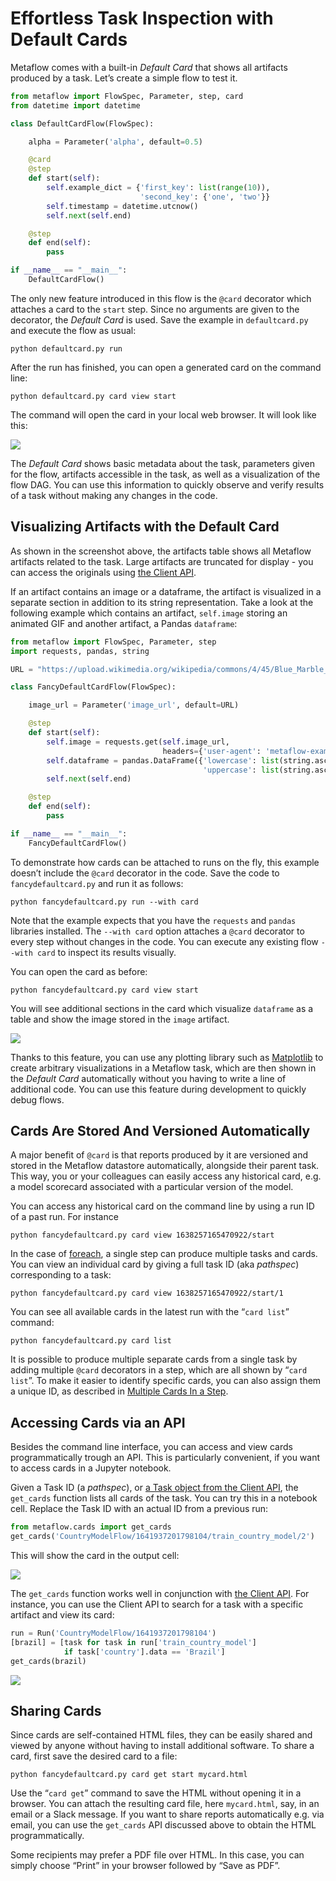 # Effortless Task Inspection with Default Cards

Metaflow comes with a built-in _Default Card_ that shows all artifacts produced by a task. Let’s create a simple flow to test it.

```python
from metaflow import FlowSpec, Parameter, step, card
from datetime import datetime

class DefaultCardFlow(FlowSpec):

    alpha = Parameter('alpha', default=0.5)

    @card
    @step
    def start(self):
        self.example_dict = {'first_key': list(range(10)),
                             'second_key': {'one', 'two'}}
        self.timestamp = datetime.utcnow()
        self.next(self.end)

    @step
    def end(self):
        pass

if __name__ == "__main__":
    DefaultCardFlow()
```

The only new feature introduced in this flow is the `@card` decorator which attaches a card to the `start` step. Since no arguments are given to the decorator, the _Default Card_ is used. Save the example in `defaultcard.py` and execute the flow as usual:

`python defaultcard.py run`

After the run has finished, you can open a generated card on the command line:

`python defaultcard.py card view start`

The command will open the card in your local web browser. It will look like this:

![](/assets/card-docs-defaultcard.png)

The _Default Card_ shows basic metadata about the task, parameters given for the flow, artifacts accessible in the task, as well as a visualization of the flow DAG. You can use this information to quickly observe and verify results of a task without making any changes in the code.

## **Visualizing Artifacts with the Default Card**

As shown in the screenshot above, the artifacts table shows all Metaflow artifacts related to the task. Large artifacts are truncated for display - you can access the originals using [the Client API](../client).

If an artifact contains an image or a dataframe, the artifact is visualized in a separate section in addition to its string representation. Take a look at the following example which contains an artifact, `self.image` storing an animated GIF and another artifact, a Pandas `dataframe`:

```python
from metaflow import FlowSpec, Parameter, step
import requests, pandas, string

URL = "https://upload.wikimedia.org/wikipedia/commons/4/45/Blue_Marble_rotating.gif"

class FancyDefaultCardFlow(FlowSpec):

    image_url = Parameter('image_url', default=URL)

    @step
    def start(self):
        self.image = requests.get(self.image_url,
                                  headers={'user-agent': 'metaflow-example'}).content
        self.dataframe = pandas.DataFrame({'lowercase': list(string.ascii_lowercase),
                                           'uppercase': list(string.ascii_uppercase)})
        self.next(self.end)

    @step
    def end(self):
        pass

if __name__ == "__main__":
    FancyDefaultCardFlow()
```

To demonstrate how cards can be attached to runs on the fly, this example doesn’t include the `@card` decorator in the code. Save the code to `fancydefaultcard.py` and run it as follows:

`python fancydefaultcard.py run --with card`

Note that the example expects that you have the `requests` and `pandas` libraries installed. The `--with card` option attaches a `@card` decorator to every step without changes in the code. You can execute any existing flow `--with card` to inspect its results visually.

You can open the card as before:

`python fancydefaultcard.py card view start`

You will see additional sections in the card which visualize `dataframe` as a table and show the image stored in the `image` artifact.

![](/assets/card-docs-fancydefaultcard.png)

Thanks to this feature, you can use any plotting library such as [Matplotlib](https://matplotlib.org) to create arbitrary visualizations in a Metaflow task, which are then shown in the _Default Card_ automatically without you having to write a line of additional code. You can use this feature during development to quickly debug flows.

## Cards Are Stored And Versioned Automatically

A major benefit of `@card` is that reports produced by it are versioned and stored in the Metaflow datastore automatically, alongside their parent task. This way, you or your colleagues can easily access any historical card, e.g. a model scorecard associated with a particular version of the model.

You can access any historical card on the command line by using a run ID of a past run. For instance

`python fancydefaultcard.py card view 1638257165470922/start`

In the case of [foreach](../basics#foreach), a single step can produce multiple tasks and cards. You can view an individual card by giving a full task ID (aka _pathspec_) corresponding to a task:

`python fancydefaultcard.py card view 1638257165470922/start/1`

You can see all available cards in the latest run with the “`card list`” command:

`python fancydefaultcard.py card list`

It is possible to produce multiple separate cards from a single task by adding multiple `@card` decorators in a step, which are all shown by “`card list`”. To make it easier to identify specific cards, you can also assign them a unique ID, as described in [Multiple Cards In a Step](easy-custom-reports-with-card-components#multiple-cards-in-a-step).

## Accessing Cards via an API

Besides the command line interface, you can access and view cards programmatically trough an API. This is particularly convenient, if you want to access cards in a Jupyter notebook.

Given a Task ID (a _pathspec_), or [a Task object from the Client API](../client), the `get_cards` function lists all cards of the task. You can try this in a notebook cell. Replace the Task ID with an actual ID from a previous run:

```python
from metaflow.cards import get_cards
get_cards('CountryModelFlow/1641937201798104/train_country_model/2')
```

This will show the card in the output cell:

![](/assets/card-docs-notebook.png)

The `get_cards` function works well in conjunction with [the Client API](../client). For instance, you can use the Client API to search for a task with a specific artifact and view its card:

```python
run = Run('CountryModelFlow/1641937201798104')
[brazil] = [task for task in run['train_country_model']
            if task['country'].data == 'Brazil']
get_cards(brazil)
```

![](/assets/card-docs-clientapi.png)

## Sharing Cards

Since cards are self-contained HTML files, they can be easily shared and viewed by anyone without having to install additional software. To share a card, first save the desired card to a file:

`python fancydefaultcard.py card get start mycard.html`

Use the “`card get`” command to save the HTML without opening it in a browser. You can attach the resulting card file, here `mycard.html`, say, in an email or a Slack message. If you want to share reports automatically e.g. via email, you can use the `get_cards` API discussed above to obtain the HTML programmatically.

Some recipients may prefer a PDF file over HTML. In this case, you can simply choose “Print” in your browser followed by “Save as PDF”.
